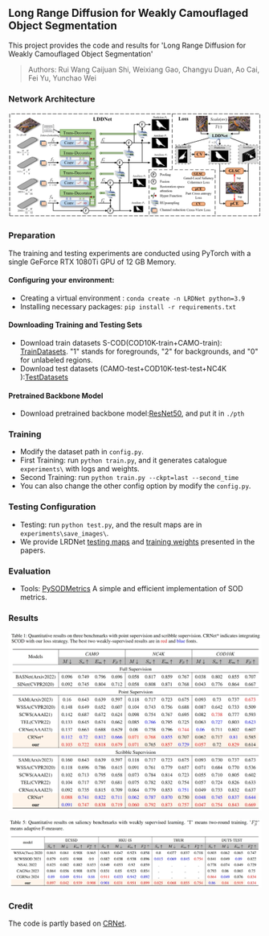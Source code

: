 ## Long Range Diffusion for Weakly Camouflaged Object Segmentation
This project provides the code and results for 'Long Range Diffusion for Weakly Camouflaged Object Segmentation'
> Authors:
> Rui Wang
> Caijuan Shi, 
> Weixiang Gao,
> Changyu Duan,
> Ao Cai,
> Fei Yu,
> Yunchao Wei

### Network Architecture
![image](Images/image1.png)

### Preparation
The training and testing experiments are conducted using PyTorch with a single GeForce RTX 1080Ti GPU of 12 GB Memory.
#### Configuring your environment:
* Creating a virtual environment : `conda create -n LRDNet python=3.9`
* Installing necessary packages: `pip install -r requirements.txt`
#### Downloading Training and Testing Sets
* Download train datasets S-COD(COD10K-train+CAMO-train): [TrainDatasets](https://drive.google.com/file/d/1D9bf1KeeCJsxxri6d2qAC7z6O1X_fxpt/view?usp=sharing). 
"1" stands for foregrounds, "2" for backgrounds, and "0" for unlabeled regions.
* Download test datasets (CAMO-test+COD10K-test-test+NC4K ):[TestDatasets](https://drive.google.com/file/d/1QEGnP9O7HbN_2tH999O3HRIsErIVYalx/view?usp=sharing)
#### Pretrained Backbone Model
* Download pretrained backbone model:[ResNet50](https://pan.baidu.com/s/1ywGmDdpMfz8_XD0EXEpxrw?pwd=52m1), and put it in `./pth`
### Training 
* Modify the dataset path in `config.py`.
* First Training: run `python train.py`, and it generates catalogue `experiments\` with logs and weights.
* Second Training: run `python train.py --ckpt=last --second_time`
* You can also change the other config option by modify the `config.py`.
### Testing Configuration
* Testing: run `python test.py`, and the result maps are in `experiments\save_images\`.
* We provide LRDNet [testing maps](https://pan.baidu.com/s/1eddSG534wDik5vbvwXAbqA?pwd=4xnq) and [training weights](https://pan.baidu.com/s/1V9Zk6QLbIB1xCv8-sDUFiw?pwd=ponf) presented in the papers.
### Evaluation
* Tools: [PySODMetrics](https://github.com/lartpang/PySODMetrics) A simple and efficient implementation of SOD metrics.
### Results
![image](Images/image2.png)

![image](Images/image3.png)

### Credit
The code is partly based on [CRNet](https://github.com/dddraxxx/Weakly-Supervised-Camouflaged-Object-Detection-with-Scribble-Annotations).




